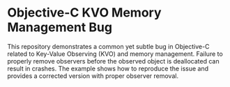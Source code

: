 # Objective-C KVO Memory Management Bug
This repository demonstrates a common yet subtle bug in Objective-C related to Key-Value Observing (KVO) and memory management.  Failure to properly remove observers before the observed object is deallocated can result in crashes. The example shows how to reproduce the issue and provides a corrected version with proper observer removal.